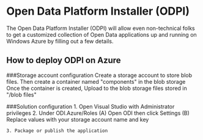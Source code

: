Open Data Platform Installer (ODPI)
==================================================

The Open Data Platform Installer (ODPI) will allow even non-technical folks to get
a customized collection of Open Data applications up and running on Windows Azure
by filling out a few details.

How to deploy ODPI on Azure
---------------

###Storage account configuration
	Create a storage account to store blob files.
		Then create a container named "components" in the blob storage
		Once the container is created, Upload to the blob storage files stored in "/blob files"

###Solution configuration
	1. Open Visual Studio with Administrator privileges
	2. Under ODI.Azure/Roles
		(A) Open ODI then click Settings
		(B) Replace values with your storage account name and key
			
	3. Package or publish the application